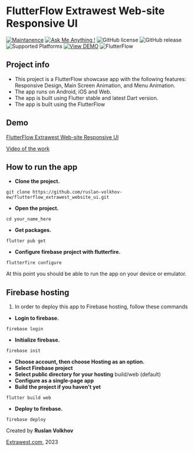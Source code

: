 # FlutterFlow Extrawest Web-site Responsive UI

[![Maintanence](https://img.shields.io/badge/Maintenance-yes-blue.svg)]()
[![Ask Me Anything !](https://img.shields.io/badge/Ask%20me-anything-1abc9c.svg)]()
![GitHub license](https://img.shields.io/github/license/Naereen/StrapDown.js.svg)
![GitHub release](https://img.shields.io/badge/release-v1.0.0-blue)
![Supported Platforms](https://img.shields.io/badge/Platform-Android%20|%20iOS%20|%20Web%20%20-blue.svg?logo=flutter)
[![View DEMO](https://img.shields.io/badge/VIEW-DEMO-lightgreen.svg)](https://volkhov-map.web.app)
![FlutterFlow](https://img.shields.io/badge/FlutterFlow-6E61FA.svg?logo=flutter)

## Project info 
- This project is a FlutterFlow showcase app with the following features: Responsive Design, Main Screen Animation, and Menu Animation.
- The app runs on Android, iOS and Web.
- The app is built using Flutter stable and latest Dart version.
- The app is built using the FlutterFlow

## Demo
[FlutterFlow Extrawest Web-site Responsive UI](https://extrawest-portfolio-web-app-h3r6ii.flutterflow.app/)



[Video of the work](https://github.com/ruslan-volkhov-ew/flutterflow_extrawest_website_ui/assets/129328468/7b1959e6-4937-4a72-b8d4-b2db49b8d780)







## How to run the app
- **Clone the project.**
```shell
git clone https://github.com/ruslan-volkhov-ew/flutterflow_extrawest_website_ui.git
```
- **Open the project.**
```shell
cd your_name_here
```
- **Get packages.**
```shell
flutter pub get
```
- **Configure firebase project with flutterfire.**
```shell
flutterfire configure
```


At this point you should be able to run the app on your device or emulator.


## Firebase hosting

1. In order to deploy this app to Firebase hosting, follow these commands

- **Login to firebase.**
```shell
firebase login
```
- **Initialize firebase.**
```shell
firebase init
```
- **Choose account, then choose Hosting as an option.**
- **Select Firebase project**
- **Select public directory for your hosting**
build/web (default)
- **Configure as a single-page app**
- **Build the project if you haven't yet**
```shell
flutter build web
```
- **Deploy to firebase.**
```shell
firebase deploy
```


Created by **Ruslan Volkhov**

[Extrawest.com](https://www.extrawest.com), 2023

